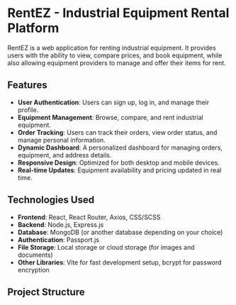 # RentEZ - Industrial Equipment Rental Platform

RentEZ is a web application for renting industrial equipment. It provides users with the ability to view, compare prices, and book equipment, while also allowing equipment providers to manage and offer their items for rent.

## Features

- **User Authentication**: Users can sign up, log in, and manage their profile.
- **Equipment Management**: Browse, compare, and rent industrial equipment.
- **Order Tracking**: Users can track their orders, view order status, and manage personal information.
- **Dynamic Dashboard**: A personalized dashboard for managing orders, equipment, and address details.
- **Responsive Design**: Optimized for both desktop and mobile devices.
- **Real-time Updates**: Equipment availability and pricing updated in real time.

## Technologies Used

- **Frontend**: React, React Router, Axios, CSS/SCSS
- **Backend**: Node.js, Express.js
- **Database**: MongoDB (or another database depending on your choice)
- **Authentication**: Passport.js
- **File Storage**: Local storage or cloud storage (for images and documents)
- **Other Libraries**: Vite for fast development setup, bcrypt for password encryption

## Project Structure

